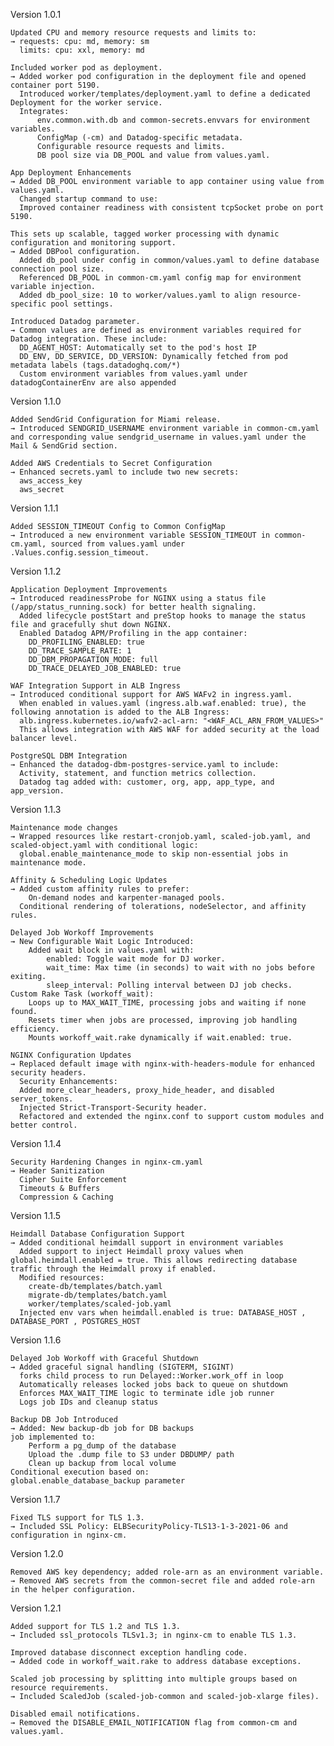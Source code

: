 Version 1.0.1

    Updated CPU and memory resource requests and limits to:
    → requests: cpu: md, memory: sm
      limits: cpu: xxl, memory: md

    Included worker pod as deployment.
    → Added worker pod configuration in the deployment file and opened container port 5190.
      Introduced worker/templates/deployment.yaml to define a dedicated Deployment for the worker service.
      Integrates:
          env.common.with.db and common-secrets.envvars for environment variables.
          ConfigMap (-cm) and Datadog-specific metadata.
          Configurable resource requests and limits.
          DB pool size via DB_POOL and value from values.yaml.
  
    App Deployment Enhancements
    → Added DB_POOL environment variable to app container using value from values.yaml.
      Changed startup command to use:
      Improved container readiness with consistent tcpSocket probe on port 5190.

    This sets up scalable, tagged worker processing with dynamic configuration and monitoring support.
    → Added DBPool configuration.
      Added db_pool under config in common/values.yaml to define database connection pool size.
      Referenced DB_POOL in common-cm.yaml config map for environment variable injection.
      Added db_pool_size: 10 to worker/values.yaml to align resource-specific pool settings.

    Introduced Datadog parameter.
    → Common values are defined as environment variables required for Datadog integration. These include:
      DD_AGENT_HOST: Automatically set to the pod's host IP
      DD_ENV, DD_SERVICE, DD_VERSION: Dynamically fetched from pod metadata labels (tags.datadoghq.com/*)
      Custom environment variables from values.yaml under datadogContainerEnv are also appended

Version 1.1.0

    Added SendGrid Configuration for Miami release.
    → Introduced SENDGRID_USERNAME environment variable in common-cm.yaml and corresponding value sendgrid_username in values.yaml under the Mail & SendGrid section.

    Added AWS Credentials to Secret Configuration
    → Enhanced secrets.yaml to include two new secrets:
      aws_access_key
      aws_secret

Version 1.1.1

    Added SESSION_TIMEOUT Config to Common ConfigMap
    → Introduced a new environment variable SESSION_TIMEOUT in common-cm.yaml, sourced from values.yaml under .Values.config.session_timeout.

Version 1.1.2

    Application Deployment Improvements
    → Introduced readinessProbe for NGINX using a status file (/app/status_running.sock) for better health signaling.
      Added lifecycle postStart and preStop hooks to manage the status file and gracefully shut down NGINX.
      Enabled Datadog APM/Profiling in the app container:
        DD_PROFILING_ENABLED: true
        DD_TRACE_SAMPLE_RATE: 1
        DD_DBM_PROPAGATION_MODE: full
        DD_TRACE_DELAYED_JOB_ENABLED: true

    WAF Integration Support in ALB Ingress
    → Introduced conditional support for AWS WAFv2 in ingress.yaml. 
      When enabled in values.yaml (ingress.alb.waf.enabled: true), the following annotation is added to the ALB Ingress:
      alb.ingress.kubernetes.io/wafv2-acl-arn: "<WAF_ACL_ARN_FROM_VALUES>"
      This allows integration with AWS WAF for added security at the load balancer level.

    PostgreSQL DBM Integration
    → Enhanced the datadog-dbm-postgres-service.yaml to include:
      Activity, statement, and function metrics collection.
      Datadog tag added with: customer, org, app, app_type, and app_version.

Version 1.1.3

    Maintenance mode changes
    → Wrapped resources like restart-cronjob.yaml, scaled-job.yaml, and scaled-object.yaml with conditional logic:
      global.enable_maintenance_mode to skip non-essential jobs in maintenance mode.
    
    Affinity & Scheduling Logic Updates
    → Added custom affinity rules to prefer:
        On-demand nodes and karpenter-managed pools.
      Conditional rendering of tolerations, nodeSelector, and affinity rules.

    Delayed Job Workoff Improvements
    → New Configurable Wait Logic Introduced:
        Added wait block in values.yaml with:
            enabled: Toggle wait mode for DJ worker.
            wait_time: Max time (in seconds) to wait with no jobs before exiting.
            sleep_interval: Polling interval between DJ job checks.
    Custom Rake Task (workoff_wait):
        Loops up to MAX_WAIT_TIME, processing jobs and waiting if none found.
        Resets timer when jobs are processed, improving job handling efficiency.
        Mounts workoff_wait.rake dynamically if wait.enabled: true.

    NGINX Configuration Updates
    → Replaced default image with nginx-with-headers-module for enhanced security headers.
      Security Enhancements:
      Added more_clear_headers, proxy_hide_header, and disabled server_tokens.
      Injected Strict-Transport-Security header.
      Refactored and extended the nginx.conf to support custom modules and better control.

Version 1.1.4

    Security Hardening Changes in nginx-cm.yaml
    → Header Sanitization
      Cipher Suite Enforcement
      Timeouts & Buffers
      Compression & Caching

Version 1.1.5

    Heimdall Database Configuration Support
    → Added conditional heimdall support in environment variables
      Added support to inject Heimdall proxy values when global.heimdall.enabled = true. This allows redirecting database traffic through the Heimdall proxy if enabled.
      Modified resources:
        create-db/templates/batch.yaml
        migrate-db/templates/batch.yaml
        worker/templates/scaled-job.yaml
      Injected env vars when heimdall.enabled is true: DATABASE_HOST , DATABASE_PORT , POSTGRES_HOST

Version 1.1.6

    Delayed Job Workoff with Graceful Shutdown
    → Added graceful signal handling (SIGTERM, SIGINT)
      forks child process to run Delayed::Worker.work_off in loop
      Automatically releases locked jobs back to queue on shutdown
      Enforces MAX_WAIT_TIME logic to terminate idle job runner
      Logs job IDs and cleanup status

    Backup DB Job Introduced
    → Added: New backup-db job for DB backups
    job implemented to:
        Perform a pg_dump of the database
        Upload the .dump file to S3 under DBDUMP/ path
        Clean up backup from local volume
    Conditional execution based on:
    global.enable_database_backup parameter

Version 1.1.7

    Fixed TLS support for TLS 1.3.
    → Included SSL Policy: ELBSecurityPolicy-TLS13-1-3-2021-06 and configuration in nginx-cm.

Version 1.2.0

    Removed AWS key dependency; added role-arn as an environment variable.
    → Removed AWS secrets from the common-secret file and added role-arn in the helper configuration.

Version 1.2.1

    Added support for TLS 1.2 and TLS 1.3.
    → Included ssl_protocols TLSv1.3; in nginx-cm to enable TLS 1.3.

    Improved database disconnect exception handling code.
    → Added code in workoff_wait.rake to address database exceptions.

    Scaled job processing by splitting into multiple groups based on resource requirements.
    → Included ScaledJob (scaled-job-common and scaled-job-xlarge files).

    Disabled email notifications.
    → Removed the DISABLE_EMAIL_NOTIFICATION flag from common-cm and values.yaml.
